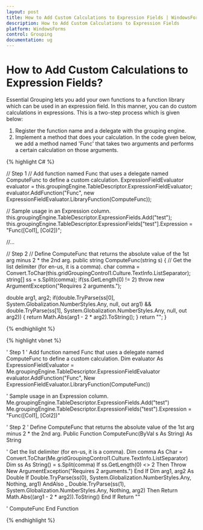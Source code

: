 ```yaml
---
layout: post
title: How to Add Custom Calculations to Expression Fields | WindowsForms | Syncfusion
description: How to Add Custom Calculations to Expression Fields
platform: WindowsForms
control: Grouping
documentation: ug
---
```

# How to Add Custom Calculations to Expression Fields?

Essential Grouping lets you add your own functions to a function library which can be used in an expression field. In this manner, you can do custom calculations in expressions. This is a two-step process which is given below:
1. Register the function name and a delegate with the grouping engine.
2. Implement a method that does your calculation.
   In the code given below, we add a method named 'Func' that takes two arguments and performs a certain calculation on those arguments.

{% highlight C# %}
 
// Step 1
// Add function named Func that uses a delegate named ComputeFunc to define a custom calculation.
ExpressionFieldEvaluator evaluator = this.groupingEngine.TableDescriptor.ExpressionFieldEvaluator;
evaluator.AddFunction("Func", new ExpressionFieldEvaluator.LibraryFunction(ComputeFunc));
 
// Sample usage in an Expression column.
this.groupingEngine.TableDescriptor.ExpressionFields.Add("test");
this.groupingEngine.TableDescriptor.ExpressionFields["test"].Expression = "Func([Col1], [Col2])";
 
//...
 
// Step 2
// Define ComputeFunc that returns the absolute value of the 1st arg minus 2 * the 2nd arg.
public string ComputeFunc(string s)
{
// Get the list delimiter (for en-us, it is a comma).
char comma = Convert.ToChar(this.gridGroupingControl1.Culture.TextInfo.ListSeparator);
string[] ss = s.Split(comma);
if(ss.GetLength(0) != 2)
throw new ArgumentException("Requires 2 arguments.");
 
double arg1, arg2;
if(double.TryParse(ss[0], System.Globalization.NumberStyles.Any, null, out arg1)
&& double.TryParse(ss[1], System.Globalization.NumberStyles.Any, null, out arg2))
{
return Math.Abs(arg1 - 2 * arg2).ToString();
}
return "";
}
 
{% endhighlight %}

{% highlight vbnet %}
 
' Step 1
' Add function named Func that uses a delegate named ComputeFunc to define a custom calculation.
Dim evaluator As ExpressionFieldEvaluator = Me.groupingEngine.TableDescriptor.ExpressionFieldEvaluator
evaluator.AddFunction("Func", New ExpressionFieldEvaluator.LibraryFunction(ComputeFunc))
 
' Sample usage in an Expression column.
Me.groupingEngine.TableDescriptor.ExpressionFields.Add("test")
Me.groupingEngine.TableDescriptor.ExpressionFields("test").Expression = "Func([Col1], [Col2])"
 
' Step 2
' Define ComputeFunc that returns the absolute value of the 1st arg minus 2 * the 2nd arg.
Public Function ComputeFunc(ByVal s As String) As String
 
' Get the list delimiter (for en-us, it is a comma).
Dim comma As Char = Convert.ToChar(Me.gridGroupingControl1.Culture.TextInfo.ListSeparator)
Dim ss As String() = s.Split(comma)
If ss.GetLength(0) <> 2 Then
Throw New ArgumentException("Requires 2 arguments.")
End If
Dim arg1, arg2 As Double
If Double.TryParse(ss(0), System.Globalization.NumberStyles.Any, Nothing, arg1) AndAlso _
Double.TryParse(ss(1), System.Globalization.NumberStyles.Any, Nothing, arg2) Then
Return Math.Abs((arg1 - 2 * arg2)).ToString()
End If
Return ""
 
' ComputeFunc
End Function  

{% endhighlight %}